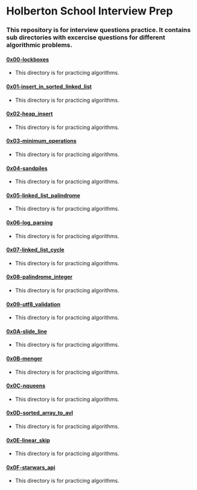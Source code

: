 # Holberton School Interview Prep

### This repository is for interview questions practice. It contains sub directories with excercise questions for different algorithmic problems.

#### [0x00-lockboxes](0x00-lockboxes)

- This directory is for practicing algorithms.

#### [0x01-insert_in_sorted_linked_list](./0x01-insert_in_sorted_linked_list)

- This directory is for practicing algorithms.

#### [0x02-heap_insert](./0x02-heap_insert)

- This directory is for practicing algorithms.

#### [0x03-minimum_operations](./0x03-minimum_operations)

- This directory is for practicing algorithms.

#### [0x04-sandpiles](./0x04-sandpiles)

- This directory is for practicing algorithms.

#### [0x05-linked_list_palindrome](./0x05-linked_list_palindrome)

- This directory is for practicing algorithms.

#### [0x06-log_parsing](./0x06-log_parsing)

- This directory is for practicing algorithms.

#### [0x07-linked_list_cycle](./0x07-linked_list_cycle)

- This directory is for practicing algorithms.

#### [0x08-palindrome_integer](./0x08-palindrome_integer)

- This directory is for practicing algorithms.

#### [0x09-utf8_validation](./0x09-utf8_validation)

- This directory is for practicing algorithms.

#### [0x0A-slide_line](./0x0A-slide_line)

- This directory is for practicing algorithms.

#### [0x0B-menger](./0x0B-menger)

- This directory is for practicing algorithms.

#### [0x0C-nqueens](./0x0C-nqueens)

- This directory is for practicing algorithms.

#### [0x0D-sorted_array_to_avl](./0x0D-sorted_array_to_avl)

- This directory is for practicing algorithms.

#### [0x0E-linear_skip](./0x0E-linear_skip)

- This directory is for practicing algorithms.

#### [0x0F-starwars_api](./0x0F-starwars_api)

- This directory is for practicing algorithms.
